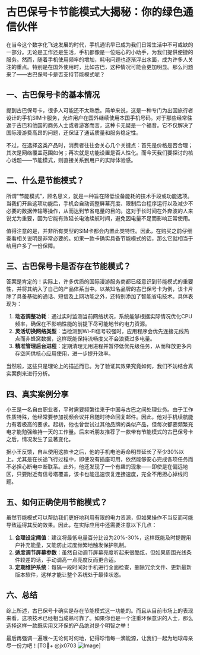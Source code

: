 # 古巴保号卡节能模式大揭秘：你的绿色通信伙伴

在当今这个数字化飞速发展的时代，手机通讯早已成为我们日常生活中不可或缺的一部分。无论是工作还是生活，手机都像是一位贴心的小助手，为我们提供便捷的服务。然而，随着手机使用频率的增加，耗电问题也逐渐浮出水面，成为许多人关注的重点。特别是在国外使用时，比如古巴，这种情况可能会更加明显。那么问题来了——古巴保号卡是否支持节能模式呢？

## 一、古巴保号卡的基本情况

提到古巴保号卡，很多人可能还不太熟悉。简单来说，这是一种专门为出国旅行者设计的手机SIM卡服务，允许用户在国外继续使用本国手机号码。对于那些经常往返于古巴和他国的商务人士或者游客而言，这种卡无疑是一个福音。它不仅解决了国际漫游费高昂的问题，还保证了通话质量和服务稳定性。

不过，在选择这类产品时，消费者往往会关心几个关键点：首先是价格是否合理；其次是网络覆盖范围如何；再次就是功能设置是否人性化。而今天我们要探讨的核心话题——节能模式，则直接关系到用户的实际体验感。

## 二、什么是节能模式？

所谓“节能模式”，顾名思义，就是一种旨在降低设备能耗的技术手段或功能选项。当我们开启这项功能后，手机会自动调整屏幕亮度、限制后台程序运行以及减少不必要的数据传输等操作，从而达到节省电量的目的。这对于长时间在外奔波的人来说尤为重要，因为它能有效延长电池续航时间，避免因电量不足而影响正常使用。

值得注意的是，并非所有类型的SIM卡都会内置此类特性。因此，在购买之前仔细查看相关说明是非常必要的。如果一款卡确实具备节能模式的话，那么它就相当于给用户多了一份保障。

## 三、古巴保号卡是否存在节能模式？

答案是肯定的！实际上，许多优质的国际漫游服务商都已经意识到节能模式的重要性，并将其纳入了自己的产品体系当中。以某知名品牌的古巴保号卡为例，该卡片除了具备基础的通话、短信及上网功能之外，还特别添加了智能省电技术。具体表现为：

1. **动态调整功耗**：通过实时监测当前网络状况，系统能够根据实际情况优化CPU频率，确保在不影响性能的前提下尽可能地节约电力资源。
2. **灵活切换网络类型**：当检测到Wi-Fi信号较强时，应用程序会优先连接无线热点而非蜂窝数据，这样既能保持流畅度又不会浪费过多电量。
3. **精准管理后台进程**：定期清理无用进程并暂停低优先级任务，从而释放更多内存空间供核心应用使用，进一步提升效率。

当然啦，这些只是理论上的描述而已。为了验证其效果究竟如何，我们不妨结合真实案例来进行分析。

## 四、真实案例分享

小王是一名自由职业者，平时需要频繁往来于中国与古巴之间处理业务。由于工作性质特殊，他经常要参加视频会议并且随时待命回复邮件。因此，他对手机续航能力有着极高的要求。起初，他也曾尝试过其他品牌的类似产品，但每次都要频繁充电才能勉强维持一天的工作量。后来听朋友推荐了一款带有节能模式的古巴保号卡之后，情况发生了显著变化。

据小王反馈，自从使用这款卡之后，他的手机电池寿命明显延长了至少30%以上。尤其是在长途飞行过程中，即便没有插座可用，依然能够安心完成各项任务而不必担心断电中断联系。此外，他还发现了一个有趣的现象——即使是在偏远地区，只要附近有信号塔覆盖，该卡也能迅速恢复连接速度，完全不用担心掉线问题。

## 五、如何正确使用节能模式？

虽然节能模式可以帮助我们更好地利用有限的电力资源，但如果操作不当反而可能导致适得其反的效果。因此，在实际应用中还需要注意以下几点：

1. **合理设定阈值**：建议将最低电量百分比设为20%-30%，这样既能及时提醒用户补充能量，又能防止过度频繁地触发保护机制。
2. **适度调节屏幕参数**：虽然自动调节屏幕亮度听起来很酷炫，但如果周围光线条件较差的话，手动调高一点亮度反而更合适。
3. **定期维护系统**：每隔一段时间对手机进行全面检查，删除冗余文件、更新最新版本软件，这样才能让整个系统处于最佳状态。

## 六、总结

综上所述，古巴保号卡确实是存在节能模式这一功能的。而且从目前市场上的表现来看，这项技术已经相当成熟可靠了。如果你也是一个注重环保意识的人士，那么选择这样一款既实用又环保的产品绝对是个明智之举！

最后再强调一遍哦～无论何时何地，记得珍惜每一滴能源，让我们一起为地球母亲尽一份力吧！[TG💪+ @jx0703 ![Image](https://github.com/user-attachments/assets/dbca1d08-cadb-493c-b0ec-ad6f7a83f270)]